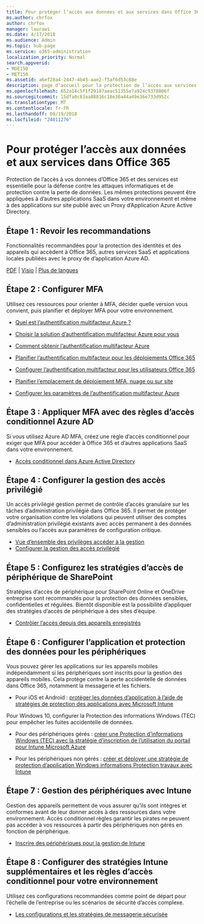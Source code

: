 ```yaml
---
title: Pour protéger l’accès aux données et aux services dans Office 365
ms.author: chrfox
author: chrfox
manager: laurawi
ms.date: 4/17/2018
ms.audience: Admin
ms.topic: hub-page
ms.service: o365-administration
localization_priority: Normal
search.appverid:
- MOE150
- MET150
ms.assetid: a6ef28a4-2447-4b43-aae2-f5af6d53c68e
description: page d’accueil pour la protection de l’accès aux services et données O365
ms.openlocfilehash: 652a14c5f1f29187aeac51355e7a924c9378806f
ms.sourcegitcommit: 15dfa0c83aa88816c18e30a44a49e36e733d952c
ms.translationtype: MT
ms.contentlocale: fr-FR
ms.lasthandoff: 09/19/2018
ms.locfileid: "24011276"
---
```

# <a name="protect-access-to-data-and-services-in-office-365"></a>Pour protéger l’accès aux données et aux services dans Office 365

Protection de l’accès à vos données d’Office 365 et des services est essentielle pour la défense contre les attaques informatiques et de protection contre la perte de données. Les mêmes protections peuvent être appliquées à d’autres applications SaaS dans votre environnement et même à des applications sur site publié avec un Proxy d’Application Azure Active Directory.
  
## <a name="step-1-review-recommendations"></a>Étape 1 : Revoir les recommandations

Fonctionnalités recommandées pour la protection des identités et des appareils qui accèdent à Office 365, autres services SaaS et applications locales publiées avec le proxy de d’application Azure AD.
  
[PDF](https://go.microsoft.com/fwlink/p/?linkid=841656) | [Visio](https://go.microsoft.com/fwlink/p/?linkid=841657) | [Plus de langues](https://www.microsoft.com/download/details.aspx?id=55032)
  
## <a name="step-2-configure-mfa"></a>Étape 2 : Configurer MFA

Utilisez ces ressources pour orienter à MFA, décider quelle version vous convient, puis planifier et déployer MFA pour votre environnement.
  
- [Quel est l’authentification multifacteur Azure ?](https://docs.microsoft.com/azure/multi-factor-authentication/multi-factor-authentication)
    
- [Choisir la solution d’authentification multifacteur Azure pour vous](https://docs.microsoft.com/azure/multi-factor-authentication/multi-factor-authentication-get-started)
    
- [Comment obtenir l’authentification multifacteur Azure](https://docs.microsoft.com/azure/multi-factor-authentication/multi-factor-authentication-versions-plans)
    
- [Planifier l’authentification multifacteur pour les déploiements Office 365](https://support.office.com/article/043807b2-21db-4d5c-b430-c8a6dee0e6ba)
    
- [Configurer l’authentification multifacteur pour les utilisateurs Office 365](https://support.office.com/article/8f0454b2-f51a-4d9c-bcde-2c48e41621c6)
    
- [Planifier l’emplacement de déploiement MFA, nuage ou sur site](https://docs.microsoft.com/azure/multi-factor-authentication/multi-factor-authentication-get-started)
    
- [Configurer les paramètres de l’authentification multifacteur Azure](https://docs.microsoft.com/azure/multi-factor-authentication/multi-factor-authentication-whats-next)
    
## <a name="step-3-enforce-mfa-with-azure-ad-conditional-access-rules"></a>Étape 3 : Appliquer MFA avec des règles d’accès conditionnel Azure AD

Si vous utilisez Azure AD MFA, créez une règle d’accès conditionnel pour exiger que MFA pour accéder à Office 365 et d’autres applications SaaS dans votre environnement.
  
- [Accès conditionnel dans Azure Active Directory](https://docs.microsoft.com/azure/active-directory/active-directory-conditional-access-azure-portal)
    
## <a name="step-4-configure-privileged-access-management"></a>Étape 4 : Configurer la gestion des accès privilégié

Un accès privilégié gestion permet de contrôle d’accès granulaire sur les tâches d’administration privilégié dans Office 365.  Il permet de protéger votre organisation contre les violations qui peuvent utiliser des comptes d’administration privilégié existants avec accès permanent à des données sensibles ou l’accès aux paramètres de configuration critique.

- [Vue d’ensemble des privilèges accéder à la gestion](privileged-access-management-overview.md)
- [Configurer la gestion des accès privilégié](privileged-access-management-configuration.md)

## <a name="step-5-configure-sharepoint-device-access-policies"></a>Étape 5 : Configurez les stratégies d’accès de périphérique de SharePoint

Stratégies d’accès de périphérique pour SharePoint Online et OneDrive entreprise sont recommandés pour la protection des données sensibles, confidentielles et régulées. Bientôt disponible est la possibilité d’appliquer des stratégies d’accès de périphérique à des sites d’équipe.
  
- [Contrôler l’accès depuis des appareils enregistrés](https://support.office.com/article/Control-access-from-unmanaged-devices-5ae550c4-bd20-4257-847b-5c20fb053622?ui=en-US&amp;rs=en-US&amp;ad=US)
    
## <a name="step-6-configure-app-and-data-protection-for-devices"></a>Étape 6 : Configurer l’application et protection des données pour les périphériques

Vous pouvez gérer les applications sur les appareils mobiles indépendamment si les périphériques sont inscrits pour la gestion des appareils mobiles. Cela protège contre la perte accidentelle de données dans Office 365, notamment la messagerie et les fichiers.
  
- Pour iOS et Android : [protéger les données d’application à l’aide de stratégies de protection des applications avec Microsoft Intune](https://docs.microsoft.com/intune-classic/deploy-use/protect-app-data-using-mobile-app-management-policies-with-microsoft-intune)
    
Pour Windows 10, configurer la Protection des informations Windows (TEC) pour empêcher les fuites accidentelle de données.
  
- Pour des périphériques gérés : [créer une Protection d’informations Windows (TEC) avec la stratégie d’inscription de l’utilisation du portail pour Intune Microsoft Azure](https://docs.microsoft.com/windows/threat-protection/windows-information-protection/create-wip-policy-using-intune-azure)
    
- Pour les périphériques non gérés : [créer et déployer une stratégie de protection d’application Windows informations Protection travaux avec Intune](https://docs.microsoft.com/intune/windows-information-protection-policy-create)
    
## <a name="step-7-manage-devices-with-intune"></a>Étape 7 : Gestion des périphériques avec Intune

Gestion des appareils permettent de vous assurer qu’ils sont intègres et conformes avant de leur donner accès à des ressources dans votre environnement. Accès conditionnel règles garantir les pirates ne peuvent pas accéder à vos ressources à partir des périphériques non gérés en fonction de périphérique.
  
- [Inscrire des périphériques pour la gestion de Intune](https://docs.microsoft.com/intune-classic/deploy-use/enroll-devices-in-microsoft-intune)
    
## <a name="step-8-configure-additional-intune-policies-and-conditional-access-rules-for-your-environment"></a>Étape 8 : Configurer des stratégies Intune supplémentaires et les règles d’accès conditionnel pour votre environnement

Utilisez ces configurations recommandées comme point de départ pour l’échelle de l’entreprise ou les scénarios de sécurité d’accès complexe.
  
- [Les configurations et les stratégies de messagerie sécurisée](https://docs.microsoft.com/azure/active-directory/secure-email-introduction)
    

